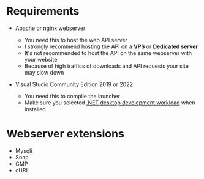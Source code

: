 # Requirements
- Apache or nginx webserver
  - You need this to host the web API server
  - I strongly recommend hosting the API on a **VPS** or **Dedicated server**
  - It's not recommended to host the API on the same webserver with your website
  - Because of high traffics of downloads and API requests your site may slow down

- Visual Studio Community Edition 2019 or 2022
  - You need this to compile the launcher
  - Make sure you selected [.NET desktop development workload](https://learn.microsoft.com/en-us/visualstudio/install/modify-visual-studio?view=vs-2022) when installed

# Webserver extensions
- Mysqli
- Soap
- GMP
- cURL

